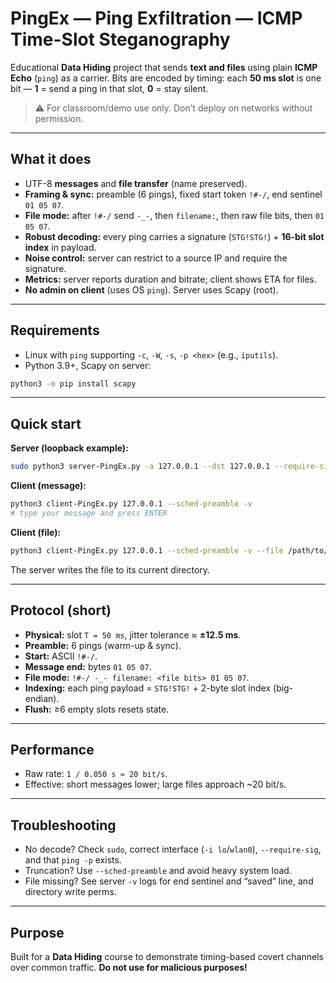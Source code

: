 # PingEx — Ping Exfiltration — ICMP Time-Slot Steganography

Educational **Data Hiding** project that sends **text and files** using plain **ICMP Echo** (`ping`) as a carrier. Bits are encoded by timing: each **50 ms slot** is one bit — **1** = send a ping in that slot, **0** = stay silent.

> ⚠️ For classroom/demo use only. Don’t deploy on networks without permission.

---

## What it does

* UTF-8 **messages** and **file transfer** (name preserved).
* **Framing & sync:** preamble (6 pings), fixed start token `!#-/`, end sentinel `01 05 07`.
* **File mode:** after `!#-/` send `-_-`, then `filename:`, then raw file bits, then `01 05 07`.
* **Robust decoding:** every ping carries a signature (`STG!STG!`) + **16-bit slot index** in payload.
* **Noise control:** server can restrict to a source IP and require the signature.
* **Metrics:** server reports duration and bitrate; client shows ETA for files.
* **No admin on client** (uses OS `ping`). Server uses Scapy (root).

---

## Requirements

* Linux with `ping` supporting `-c`, `-W`, `-s`, `-p <hex>` (e.g., `iputils`).
* Python 3.9+, Scapy on server:

```bash
python3 -m pip install scapy
```

---

## Quick start

**Server (loopback example):**

```bash
sudo python3 server-PingEx.py -a 127.0.0.1 --dst 127.0.0.1 --require-sig -i lo -v
```

**Client (message):**

```bash
python3 client-PingEx.py 127.0.0.1 --sched-preamble -v
# type your message and press ENTER
```

**Client (file):**

```bash
python3 client-PingEx.py 127.0.0.1 --sched-preamble -v --file /path/to/file.pdf
```

The server writes the file to its current directory.

---

## Protocol (short)

* **Physical:** slot `T = 50 ms`, jitter tolerance ≈ **±12.5 ms**.
* **Preamble:** 6 pings (warm-up & sync).
* **Start:** ASCII `!#-/`.
* **Message end:** bytes `01 05 07`.
* **File mode:** `!#-/ -_- filename: <file bits> 01 05 07`.
* **Indexing:** each ping payload = `STG!STG!` + 2-byte slot index (big-endian).
* **Flush:** ≥6 empty slots resets state.

---

## Performance

* Raw rate: `1 / 0.050 s ≈ 20 bit/s`.
* Effective: short messages lower; large files approach \~20 bit/s.

---

## Troubleshooting

* No decode? Check `sudo`, correct interface (`-i lo`/`wlan0`), `--require-sig`, and that `ping -p` exists.
* Truncation? Use `--sched-preamble` and avoid heavy system load.
* File missing? See server `-v` logs for end sentinel and “saved” line, and directory write perms.

---

## Purpose

Built for a **Data Hiding** course to demonstrate timing-based covert channels over common traffic. **Do not use for malicious purposes!**
